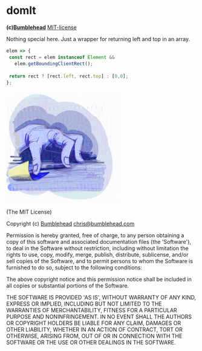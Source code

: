 domlt
=====
**(c)[Bumblehead][0]** [MIT-license](#license)

Nothing special here. Just a wrapper for returning left and top in an array.

 ```javascript
elem => {
  const rect = elem instanceof Element &&
    elem.getBoundingClientRect();

  return rect ? [rect.left, rect.top] : [0,0];
}; 
```


[0]: http://www.bumblehead.com                            "bumblehead"


 ![scrounge](https://github.com/iambumblehead/scroungejs/raw/main/img/hand.png) 

(The MIT License)

Copyright (c) [Bumblehead][0] <chris@bumblehead.com>

Permission is hereby granted, free of charge, to any person obtaining a copy of this software and associated documentation files (the 'Software'), to deal in the Software without restriction, including without limitation the rights to use, copy, modify, merge, publish, distribute, sublicense, and/or sell copies of the Software, and to permit persons to whom the Software is furnished to do so, subject to the following conditions:

The above copyright notice and this permission notice shall be included in all copies or substantial portions of the Software.

THE SOFTWARE IS PROVIDED 'AS IS', WITHOUT WARRANTY OF ANY KIND, EXPRESS OR IMPLIED, INCLUDING BUT NOT LIMITED TO THE WARRANTIES OF MERCHANTABILITY, FITNESS FOR A PARTICULAR PURPOSE AND NONINFRINGEMENT. IN NO EVENT SHALL THE AUTHORS OR COPYRIGHT HOLDERS BE LIABLE FOR ANY CLAIM, DAMAGES OR OTHER LIABILITY, WHETHER IN AN ACTION OF CONTRACT, TORT OR OTHERWISE, ARISING FROM, OUT OF OR IN CONNECTION WITH THE SOFTWARE OR THE USE OR OTHER DEALINGS IN THE SOFTWARE.
